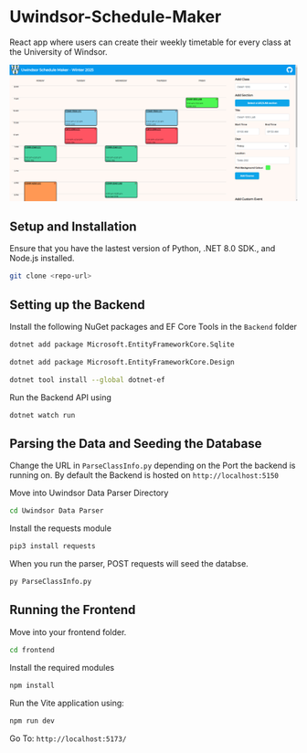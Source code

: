 # Uwindsor-Schedule-Maker
React app where users can create their weekly timetable for every class at the University of Windsor.

![Home Page](/Screenshots/screenshot.png)

## Setup and Installation
Ensure that you have the lastest version of Python, .NET 8.0 SDK., and Node.js installed.

```bash
git clone <repo-url>
```
## Setting up the Backend

Install the following NuGet packages and EF Core Tools in the `Backend` folder

```bash
dotnet add package Microsoft.EntityFrameworkCore.Sqlite
```

```bash
dotnet add package Microsoft.EntityFrameworkCore.Design
```

```bash
dotnet tool install --global dotnet-ef
```

Run the Backend API using
```bash
dotnet watch run
```

## Parsing the Data and Seeding the Database
Change the URL in `ParseClassInfo.py` depending on the Port the backend is running on.
By default the Backend is hosted on `http://localhost:5150`

Move into Uwindsor Data Parser Directory
```bash
cd Uwindsor Data Parser
```
Install the requests module
```bash
pip3 install requests
```

When you run the parser, POST requests will seed the databse.
```bash
py ParseClassInfo.py
```

## Running the Frontend
Move into your frontend folder.
```bash
cd frontend
```

Install the required modules
```bash
npm install
```

Run the Vite application using: 
```bash
npm run dev
```

Go To:
`http://localhost:5173/`
